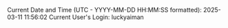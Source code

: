 Current Date and Time (UTC - YYYY-MM-DD HH:MM:SS formatted): 2025-03-11 11:56:02
Current User's Login: luckyaiman
